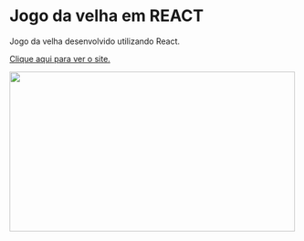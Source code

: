 # Jogo da velha em REACT
Jogo da velha desenvolvido utilizando React.

<a href="https://mssdesign.github.io/notas-online/" target="_blank">Clique aqui para ver o site.</a>

<img src="https://github.com/mssdesign/portifolios/blob/main/portifolio_vs1/src/Assets/WebSitesPreview/TicTacToe.png?raw=true" target='_blank' width="500" height="280">
